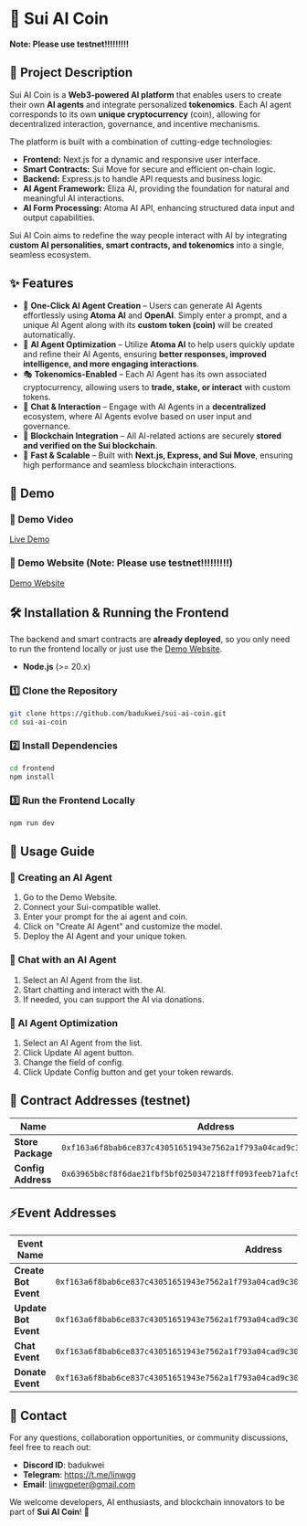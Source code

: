 # 🚀 Sui AI Coin
**Note: Please use testnet!!!!!!!!!**

## 📖 Project Description

Sui AI Coin is a **Web3-powered AI platform** that enables users to create their own **AI agents** and integrate personalized **tokenomics**. Each AI agent corresponds to its own **unique cryptocurrency** (coin), allowing for decentralized interaction, governance, and incentive mechanisms.

The platform is built with a combination of cutting-edge technologies:

- **Frontend:** Next.js for a dynamic and responsive user interface.
- **Smart Contracts:** Sui Move for secure and efficient on-chain logic.
- **Backend:** Express.js to handle API requests and business logic.
- **AI Agent Framework:** Eliza AI, providing the foundation for natural and meaningful AI interactions.
- **AI Form Processing:** Atoma AI API, enhancing structured data input and output capabilities.

Sui AI Coin aims to redefine the way people interact with AI by integrating **custom AI personalities, smart contracts, and tokenomics** into a single, seamless ecosystem.

## ✨ Features

- 🧠 **One-Click AI Agent Creation** – Users can generate AI Agents effortlessly using **Atoma AI** and **OpenAI**. Simply enter a prompt, and a unique AI Agent along with its **custom token (coin)** will be created automatically.
- 🔄 **AI Agent Optimization** – Utilize **Atoma AI** to help users quickly update and refine their AI Agents, ensuring **better responses, improved intelligence, and more engaging interactions**.
- 🎭 **Tokenomics-Enabled** – Each AI Agent has its own associated cryptocurrency, allowing users to **trade, stake, or interact** with custom tokens.
- 💬 **Chat & Interaction** – Engage with AI Agents in a **decentralized** ecosystem, where AI Agents evolve based on user input and governance.
- 🔗 **Blockchain Integration** – All AI-related actions are securely **stored and verified on the Sui blockchain**.
- 🚀 **Fast & Scalable** – Built with **Next.js, Express, and Sui Move**, ensuring high performance and seamless blockchain interactions.

## 🎥 Demo

### 🔹 Demo Video  
[Live Demo](https://www.youtube.com/watch?v=CLLiianiHt8)  

### 🔹 Demo Website (Note: Please use testnet!!!!!!!!!)
[Demo Website](https://suiaicoin.vercel.app)  

## 🛠 Installation & Running the Frontend

The backend and smart contracts are **already deployed**, so you only need to run the frontend locally or just use the [Demo Website](https://suiaicoin.vercel.app).

- **Node.js** (>= 20.x) 

### 1️⃣ Clone the Repository
```bash
git clone https://github.com/badukwei/sui-ai-coin.git
cd sui-ai-coin
```

### 2️⃣ Install Dependencies
```bash
cd frontend
npm install  
```

### 3️⃣ Run the Frontend Locally
```bash
npm run dev  
```

## 📌 Usage Guide

### 🔹 Creating an AI Agent

1. Go to the Demo Website.
2. Connect your Sui-compatible wallet.
3. Enter your prompt for the ai agent and coin.
4. Click on "Create AI Agent" and customize the model.
5. Deploy the AI Agent and your unique token.

### 🔹 Chat with an AI Agent

1. Select an AI Agent from the list.
2. Start chatting and interact with the AI.
3. If needed, you can support the AI via donations.

### 🔹 AI Agent Optimization

1. Select an AI Agent from the list.
2. Click Update AI agent button.
3. Change the field of config.
4. Click Update Config button and get your token rewards.

## 📜 Contract Addresses (testnet)

| Name                 | Address |
|----------------------|----------------------------------------------------------------|
| **Store Package**    | `0xf163a6f8bab6ce837c43051651943e7562a1f793a04cad9c30b3a3ff07736cb2` |
| **Config Address**   | `0x63965b8cf8f6dae21fbf5bf0250347218fff093feeb71afc964223c34321f0ef` |

## ⚡Event Addresses

| Event Name          | Address |
|---------------------|----------------------------------------------------------------|
| **Create Bot Event** | `0xf163a6f8bab6ce837c43051651943e7562a1f793a04cad9c30b3a3ff07736cb2::store::CreateBotEvent` |
| **Update Bot Event** | `0xf163a6f8bab6ce837c43051651943e7562a1f793a04cad9c30b3a3ff07736cb2::store::UpdateBotEvent` |
| **Chat Event**       | `0xf163a6f8bab6ce837c43051651943e7562a1f793a04cad9c30b3a3ff07736cb2::store::ChatEvent` |
| **Donate Event**     | `0xf163a6f8bab6ce837c43051651943e7562a1f793a04cad9c30b3a3ff07736cb2::store::DonateEvent` |

## 📩 Contact

For any questions, collaboration opportunities, or community discussions, feel free to reach out:

- **Discord ID**: badukwei
- **Telegram**: https://t.me/linwgg
- **Email**: linwgpeter@gmail.com

We welcome developers, AI enthusiasts, and blockchain innovators to be part of **Sui AI Coin**! 🚀